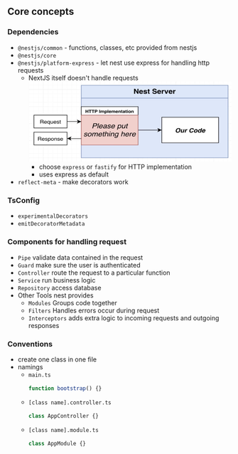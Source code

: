 ## Core concepts

### Dependencies

- `@nestjs/common` - functions, classes, etc provided from nestjs
- `@nestjs/core`
- `@nestjs/platform-express` - let nest use express for handling http requests
  - NextJS itself doesn't handle requests
    ![alt text](./imgs/nest-server.png)
    - choose `express` or `fastify` for HTTP implementation
    - uses express as default
- `reflect-meta` - make decorators work

### TsConfig

- `experimentalDecorators`
- `emitDecoratorMetadata`

### Components for handling request

- `Pipe` validate data contained in the request
- `Guard` make sure the user is authenticated
- `Controller` route the request to a particular function
- `Service` run business logic
- `Repository` access database
- Other Tools nest provides
  - `Modules` Groups code together
  - `Filters` Handles errors occur during request
  - `Interceptors` adds extra logic to incoming requests and outgoing responses

### Conventions

- create one class in one file
- namings
  - `main.ts`
    ```typescript
    function bootstrap() {}
    ```
  - `[class name].controller.ts`
    ```typescript
    class AppController {}
    ```
  - `[class name].module.ts`
    ```typescript
    class AppModule {}
    ```
